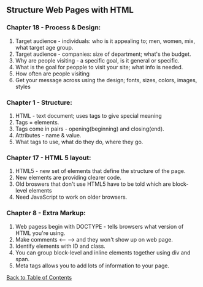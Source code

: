 ## Structure Web Pages with HTML
### Chapter 18 - Process & Design:
  1. Target audience - individuals: who is it appealing to; men, women, mix, what target age group. 
  2. Target audience - companies: size of department; what's the budget.
  3. Why are people visiting - a specific goal, is it general or specific. 
  4. What is the goal for peopple to visit your site; what info is needed.
  5. How often are people visiting
  6. Get your message across using the design; fonts, sizes, colors, images, styles
  
### Chapter 1 - Structure:
1. HTML - text document; uses tags to give special meaning 
2. Tags = elements.
3. Tags come in pairs - opening(beginning) and closing(end).
4. Attributes - name & value.
5. What tags to use, what do they do, where they go.

### Chapter 17 - HTML 5 layout:
1. HTML5 - new set of elements that define the structure of the page. 
2. New elements are providing clearer code.
3. Old broswers that don't use HTML5 have to be told which are block-level elements
4. Need JavaScript to work on older browsers.

### Chapter 8 - Extra Markup:
1. Web pagess begin with DOCTYPE - tells browsers what version of HTML you're using. 
2. Make comments <-- --> and they won't show up on web page.
3. Identify elements with ID and class.
4. You can group block-level and inline elements together using div and span.
5. Meta tags allows you to add lots of information to your page.
  
[Back to Table of Contents](https://karenmal.github.io/Reading-notes-JavaScript-102/)
